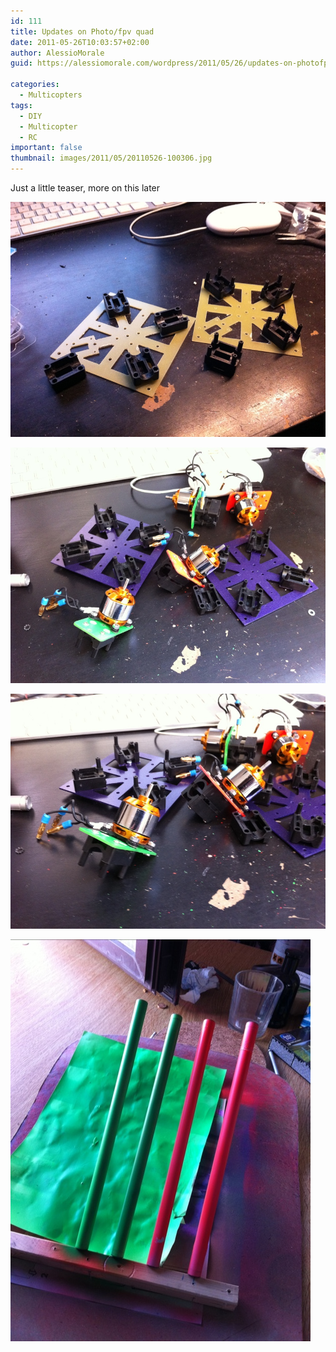 ```yaml
---
id: 111
title: Updates on Photo/fpv quad
date: 2011-05-26T10:03:57+02:00
author: AlessioMorale
guid: https://alessiomorale.com/wordpress/2011/05/26/updates-on-photofpv-quad/

categories:
  - Multicopters
tags:
  - DIY
  - Multicopter
  - RC
important: false
thumbnail: images/2011/05/20110526-100306.jpg
---
```


Just a little teaser, more on this later

![](images/2011/05/20110526-100306.jpg)

![](images/2011/05/20110526-100326.jpg)

![](images/2011/05/20110526-100337.jpg)

![](images/2011/05/20110526-100344.jpg)
